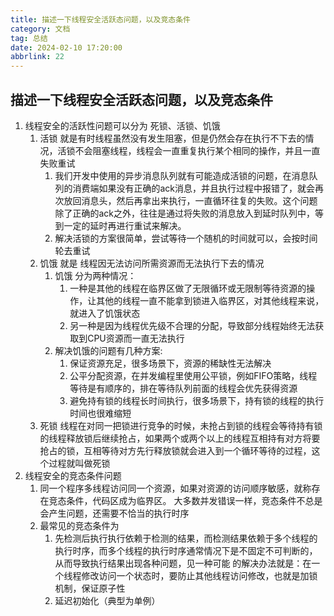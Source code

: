 ```yaml
---
title: 描述一下线程安全活跃态问题，以及竞态条件
category: 文档
tag: 总结
date: 2024-02-10 17:20:00
abbrlink: 22
---
```

## 描述一下线程安全活跃态问题，以及竞态条件 

1. 线程安全的活跃性问题可以分为 死锁、活锁、饥饿   
   1. 活锁 就是有时线程虽然没有发生阻塞，但是仍然会存在执行不下去的情况，活锁不会阻塞线程，线程会一直重复执行某个相同的操作，并且一直失败重试
      1. 我们开发中使用的异步消息队列就有可能造成活锁的问题，在消息队列的消费端如果没有正确的ack消息，并且执行过程中报错了，就会再次放回消息头，然后再拿出来执行，一直循环往复的失败。这个问题除了正确的ack之外，往往是通过将失败的消息放入到延时队列中，等到一定的延时再进行重试来解决。
      1. 解决活锁的方案很简单，尝试等待一个随机的时间就可以，会按时间轮去重试
   2. 饥饿  就是 线程因无法访问所需资源而无法执行下去的情况
      1. 饥饿 分为两种情况：
         1. 一种是其他的线程在临界区做了无限循环或无限制等待资源的操作，让其他的线程一直不能拿到锁进入临界区，对其他线程来说，就进入了饥饿状态
         1. 另一种是因为线程优先级不合理的分配，导致部分线程始终无法获取到CPU资源而一直无法执行
      2. 解决饥饿的问题有几种方案:
         1.  保证资源充足，很多场景下，资源的稀缺性无法解决
         1.  公平分配资源，在并发编程里使用公平锁，例如FIFO策略，线程等待是有顺序的，排在等待队列前面的线程会优先获得资源
         1.  避免持有锁的线程长时间执行，很多场景下，持有锁的线程的执行时间也很难缩短
   3. 死锁  线程在对同一把锁进行竞争的时候，未抢占到锁的线程会等待持有锁的线程释放锁后继续抢占，如果两个或两个以上的线程互相持有对方将要抢占的锁，互相等待对方先行释放锁就会进入到一个循环等待的过程，这个过程就叫做死锁
2. 线程安全的竞态条件问题
   1. 同一个程序多线程访问同一个资源，如果对资源的访问顺序敏感，就称存在竞态条件，代码区成为临界区。 大多数并发错误一样，竞态条件不总是会产生问题，还需要不恰当的执行时序
   1. 最常见的竞态条件为
      1. 先检测后执行执行依赖于检测的结果，而检测结果依赖于多个线程的执行时序，而多个线程的执行时序通常情况下是不固定不可判断的，从而导致执行结果出现各种问题，见一种可能 的解决办法就是：在一个线程修改访问一个状态时，要防止其他线程访问修改，也就是加锁机制，保证原子性
      1. 延迟初始化（典型为单例）
